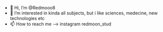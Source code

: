 - 👋 Hi, I’m @Redmooo8
- 👀 I’m interested in kinda all subjects, but i like sciences, medecine, new technologies etc 
- 📫 How to reach me --> instagram redmoon_stud


